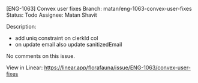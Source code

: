 [ENG-1063] Convex user fixes
Branch: matan/eng-1063-convex-user-fixes
Status: Todo
Assignee: Matan Shavit

Description:

- add uniq constraint on clerkId col
- on update email also update sanitizedEmail

No comments on this issue.

View in Linear: https://linear.app/florafauna/issue/ENG-1063/convex-user-fixes
